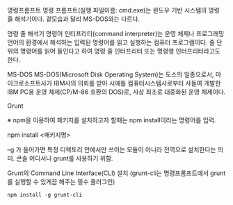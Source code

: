 명령프롬프트
	명령 프롬프트(실행 파일이름: cmd.exe)는 윈도우 기반 시스템의 명령 줄 해석기이다. 겉모습과 달리 MS-DOS와는 다르다.


명령 줄 해석기
	명령어 인터프리터(command interpreter)는 운영 체제나 프로그래밍 언어의 환경에서 해석하는 입력된 명령어를 읽고 실행하는 컴퓨터 프로그램이다. 줄 단위의 명령어를 읽어 들인다고 하여 명령 줄 인터프리터 또는 명령행 인터프리터라고도 한다.


MS-DOS
	MS-DOS(Microsoft Disk Operating System)는 도스의 일종으로서, 마이크로소프트사가 IBM사의 의뢰를 받아 시애틀 컴퓨터시스템사로부터 사들여 개발한 IBM PC용 운영 체제(CP/M-86 호환의 DOS)로, 사상 최초로 대중화된 운영 체제이다. 




Grunt

※ npm을 이용하여 패키지를 설치하고자 할때는 npm install이라는 명령어를 입력.

npm install <패키지명>

–g 가 들어가면 특정 디렉토리 안에서만 쓰이는 모듈이 아니라 전역으로 설치한다는 의미. 콘솔 어디서나 grunt를 사용하기 위함.


Grunt의 Command Line Interface(CLI) 설치 (grunt-cli는 명령프롬프트에서 grunt를 실행할 수 있게끔 해주는 필수 플러그인)

	npm install -g grunt-cli
